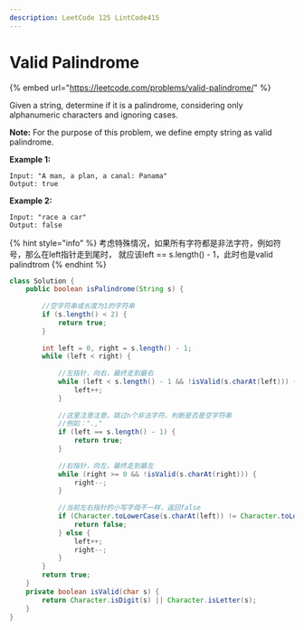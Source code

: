 ```yaml
---
description: LeetCode 125 LintCode415
---
```


# Valid Palindrome

{% embed url="https://leetcode.com/problems/valid-palindrome/" %}

Given a string, determine if it is a palindrome, considering only alphanumeric characters and ignoring cases.

**Note:** For the purpose of this problem, we define empty string as valid palindrome.

**Example 1:**

```
Input: "A man, a plan, a canal: Panama"
Output: true
```

**Example 2:**

```
Input: "race a car"
Output: false
```

{% hint style="info" %}
考虑特殊情况，如果所有字符都是非法字符，例如符号，那么在left指针走到尾时， 就应该left == s.length() - 1，此时也是valid palindtrom
{% endhint %}

```java
class Solution {
    public boolean isPalindrome(String s) {
    
        //空字符串或长度为1的字符串
        if (s.length() < 2) {
            return true;
        }
        
        int left = 0, right = s.length() - 1;
        while (left < right) {
        
            //左指针，向右，最终走到最右
            while (left < s.length() - 1 && !isValid(s.charAt(left))) {
                left++;
            }
            
            //这里注意注意，跳过n个非法字符，判断是否是空字符串
            //例如：".,"
            if (left == s.length() - 1) {
                return true;
            }
            
            //右指针，向左，最终走到最左
            while (right >= 0 && !isValid(s.charAt(right))) {
                right--;
            }
            
            //当前左右指针的小写字母不一样，返回false
            if (Character.toLowerCase(s.charAt(left)) != Character.toLowerCase(s.charAt(right))) {
                return false;
            } else {
                left++;
                right--;
            }
        }
        return true;
    }
    private boolean isValid(char s) {
        return Character.isDigit(s) || Character.isLetter(s);
    }
}
```
